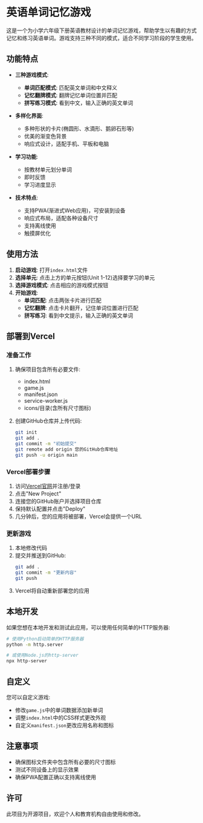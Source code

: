# 英语单词记忆游戏

这是一个为小学六年级下册英语教材设计的单词记忆游戏，帮助学生以有趣的方式记忆和练习英语单词。游戏支持三种不同的模式，适合不同学习阶段的学生使用。

## 功能特点

- **三种游戏模式**:
  - **单词匹配模式**: 匹配英文单词和中文释义
  - **记忆翻牌模式**: 翻牌记忆单词位置并匹配
  - **拼写练习模式**: 看到中文，输入正确的英文单词

- **多样化界面**:
  - 多种形状的卡片(椭圆形、水滴形、鹅卵石形等)
  - 优美的渐变色背景
  - 响应式设计，适配手机、平板和电脑

- **学习功能**:
  - 按教材单元划分单词
  - 即时反馈
  - 学习进度显示

- **技术特点**:
  - 支持PWA(渐进式Web应用)，可安装到设备
  - 响应式布局，适配各种设备尺寸
  - 支持离线使用
  - 触摸屏优化

## 使用方法

1. **启动游戏**: 打开`index.html`文件
2. **选择单元**: 点击上方的单元按钮(Unit 1-12)选择要学习的单元
3. **选择游戏模式**: 点击相应的游戏模式按钮
4. **开始游戏**:
   - **单词匹配**: 点击两张卡片进行匹配
   - **记忆翻牌**: 点击卡片翻开，记住单词位置进行匹配
   - **拼写练习**: 看到中文提示，输入正确的英文单词

## 部署到Vercel

### 准备工作

1. 确保项目包含所有必要文件:
   - index.html
   - game.js
   - manifest.json
   - service-worker.js
   - icons/目录(含所有尺寸图标)

2. 创建GitHub仓库并上传代码:
   ```bash
   git init
   git add .
   git commit -m "初始提交"
   git remote add origin 您的GitHub仓库地址
   git push -u origin main
   ```

### Vercel部署步骤

1. 访问[Vercel官网](https://vercel.com)并注册/登录
2. 点击"New Project"
3. 连接您的GitHub账户并选择项目仓库
4. 保持默认配置并点击"Deploy"
5. 几分钟后，您的应用将被部署，Vercel会提供一个URL

### 更新游戏

1. 本地修改代码
2. 提交并推送到GitHub:
   ```bash
   git add .
   git commit -m "更新内容"
   git push
   ```
3. Vercel将自动重新部署您的应用

## 本地开发

如果您想在本地开发和测试此应用，可以使用任何简单的HTTP服务器:

```bash
# 使用Python启动简单的HTTP服务器
python -m http.server

# 或使用Node.js的http-server
npx http-server
```

## 自定义

您可以自定义游戏:

- 修改`game.js`中的单词数据添加新单词
- 调整`index.html`中的CSS样式更改外观
- 自定义`manifest.json`更改应用名称和图标

## 注意事项

- 确保图标文件夹中包含所有必要的尺寸图标
- 测试不同设备上的显示效果
- 确保PWA配置正确以支持离线使用

## 许可

此项目为开源项目，欢迎个人和教育机构自由使用和修改。 